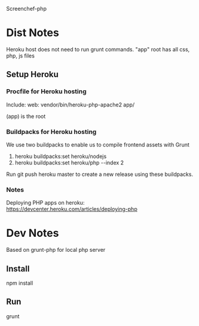Screenchef-php

# Dist Notes
Heroku host does not need to run grunt commands. "app" root has all css, php, js files

## Setup Heroku

### Procfile for Heroku hosting
Include:
web: vendor/bin/heroku-php-apache2 app/

(app) is the root

### Buildpacks for Heroku hosting
We use two buildpacks to enable us to compile frontend assets with Grunt

1. heroku buildpacks:set heroku/nodejs
2. heroku buildpacks:set heroku/php --index 2

Run git push heroku master to create a new release using these buildpacks.

### Notes
Deploying PHP apps on heroku: https://devcenter.heroku.com/articles/deploying-php


# Dev Notes
Based on grunt-php for local php server

## Install
npm install

## Run
grunt


